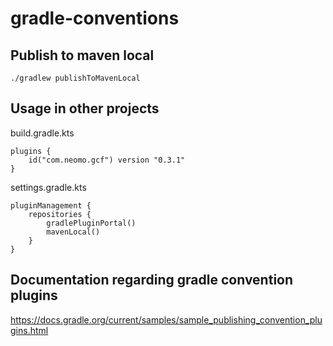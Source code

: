 # gradle-conventions

## Publish to maven local

`./gradlew publishToMavenLocal`

## Usage in other projects

build.gradle.kts
```
plugins {
    id("com.neomo.gcf") version "0.3.1"
}
```

settings.gradle.kts
```
pluginManagement {
    repositories {
        gradlePluginPortal()
        mavenLocal()
    }
}
```

## Documentation regarding gradle convention plugins

https://docs.gradle.org/current/samples/sample_publishing_convention_plugins.html
